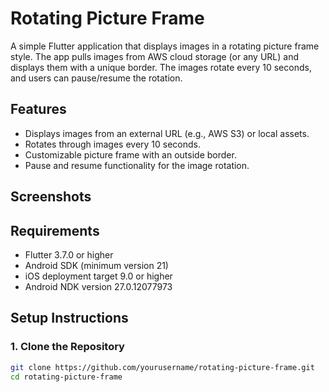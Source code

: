 # Rotating Picture Frame

A simple Flutter application that displays images in a rotating picture frame style. The app pulls images from AWS cloud storage (or any URL) and displays them with a unique border. The images rotate every 10 seconds, and users can pause/resume the rotation.

## Features
- Displays images from an external URL (e.g., AWS S3) or local assets.
- Rotates through images every 10 seconds.
- Customizable picture frame with an outside border.
- Pause and resume functionality for the image rotation.

## Screenshots

## Requirements
- Flutter 3.7.0 or higher
- Android SDK (minimum version 21)
- iOS deployment target 9.0 or higher
- Android NDK version 27.0.12077973

## Setup Instructions

### 1. Clone the Repository
```bash
git clone https://github.com/yourusername/rotating-picture-frame.git
cd rotating-picture-frame
